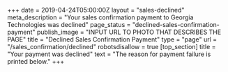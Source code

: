 +++
date = 2019-04-24T05:00:00Z
layout = "sales-declined"
meta_description = "Your sales confirmation payment to Georgia Technologies was declined"
page_status = "declined-sales-confirmation-payment"
publish_image = "INPUT URL TO PHOTO THAT DESCRIBES THE PAGE"
title = "Declined Sales Confirmation Payment"
type = "page"
url = "/sales_confirmation/declined"
robotsdisallow = true
[top_section]
title = "Your payment was declined"
text = "The reason for payment failure is printed below."
+++